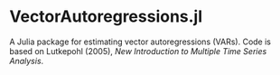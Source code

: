 # VectorAutoregressions.jl

A Julia package for estimating vector autoregressions (VARs).  Code is based on Lutkepohl (2005), *New Introduction to Multiple Time Series Analysis*.
